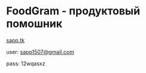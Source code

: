 # FoodGram - продуктовый помошник

[sapp.tk](http://sapp.tk)

user: sapp1507@gmail.com

pass: 12wqasxz